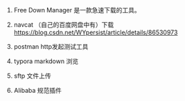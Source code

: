 
1. Free Down Manager 是一款急速下载的工具。

2. navcat （自己的百度网盘中有）下载 https://blog.csdn.net/WYpersist/article/details/86530973

3. postman http发起测试工具

4. typora markdown 浏览

5. sftp  文件上传

6. Alibaba 规范插件